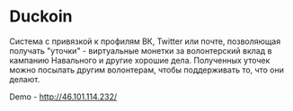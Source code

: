 # Duckoin
Система с привязкой к профилям ВК, Twitter или почте, позволяющая получать "уточки" - виртуальные монетки за волонтерский вклад в кампанию Навального и другие хорошие дела. Полученных уточек можно посылать другим волонтерам, чтобы поддерживать то, что они делают.

Demo - http://46.101.114.232/
